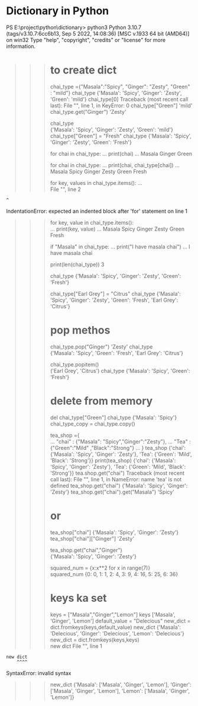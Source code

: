 # Dictionary in Python

PS E:\project\python\dictionary> python3
Python 3.10.7 (tags/v3.10.7:6cc6b13, Sep 5 2022, 14:08:36) [MSC v.1933 64 bit (AMD64)] on win32
Type "help", "copyright", "credits" or "license" for more information.

> > > # to create dict
> > >
> > > chai_type ={"Masala":"Spicy", "Ginger": "Zesty", "Green" : "mild"}
> > > chai_type
> > > {'Masala': 'Spicy', 'Ginger': 'Zesty', 'Green': 'mild'}
> > > chai_type[0]
> > > Traceback (most recent call last):
> > > File "<stdin>", line 1, in <module>
> > > KeyError: 0
> > > chai_type["Green"]
> > > 'mild'
> > > chai_type.get("Ginger")
> > > 'Zesty'
> > >
> > > chai_type  
> > > {'Masala': 'Spicy', 'Ginger': 'Zesty', 'Green': 'mild'}
> > > chai_type["Green"] = "Fresh"
> > > chai_type
> > > {'Masala': 'Spicy', 'Ginger': 'Zesty', 'Green': 'Fresh'}
> > >
> > > for chai in chai_type:
> > > ... print(chai)
> > > ...
> > > Masala
> > > Ginger
> > > Green
> > >
> > > for chai in chai_type:
> > > ... print(chai, chai_type[chai])
> > > ...
> > > Masala Spicy
> > > Ginger Zesty
> > > Green Fresh
> > >
> > > for key, values in chai_type.items():
> > > ...  
> > >  File "<stdin>", line 2

    ^

IndentationError: expected an indented block after 'for' statement on line 1

> > > for key, value in chai_type.items():  
> > > ... print(key, value)
> > > ...
> > > Masala Spicy
> > > Ginger Zesty
> > > Green Fresh
> > >
> > > if "Masala" in chai_type:
> > > ... print("I have masala chai")
> > > ...
> > > I have masala chai
> > >
> > > print(len(chai_type))
> > > 3
> > >
> > > chai_type
> > > {'Masala': 'Spicy', 'Ginger': 'Zesty', 'Green': 'Fresh'}
> > >
> > > chai_type["Earl Grey"] = "Citrus"
> > > chai_type
> > > {'Masala': 'Spicy', 'Ginger': 'Zesty', 'Green': 'Fresh', 'Earl Grey': 'Citrus'}
> > >
> > > # pop methos
> > >
> > > chai_type.pop("Ginger")
> > > 'Zesty'
> > > chai_type  
> > > {'Masala': 'Spicy', 'Green': 'Fresh', 'Earl Grey': 'Citrus'}
> > >
> > > chai_type.popitem()  
> > > ('Earl Grey', 'Citrus')
> > > chai_type
> > > {'Masala': 'Spicy', 'Green': 'Fresh'}
> > >
> > > # delete from memory
> > >
> > > del chai_type["Green"]
> > > chai_type
> > > {'Masala': 'Spicy'}
> > > chai_type_copy = chai_type.copy()
> > >
> > > tea_shop ={  
> > > ... "chai" : {"Masala": "Spicy","Ginger":"Zesty"},
> > > ... "Tea" :{"Green":"Mild" ,"Black":"Strong"}
> > > ... }
> > > tea_shop
> > > {'chai': {'Masala': 'Spicy', 'Ginger': 'Zesty'}, 'Tea': {'Green': 'Mild', 'Black': 'Strong'}}
> > > print(tea_shop)
> > > {'chai': {'Masala': 'Spicy', 'Ginger': 'Zesty'}, 'Tea': {'Green': 'Mild', 'Black': 'Strong'}}
> > > tea.shop.get("chai")
> > > Traceback (most recent call last):
> > > File "<stdin>", line 1, in <module>
> > > NameError: name 'tea' is not defined
> > > tea_shop.get("chai")
> > > {'Masala': 'Spicy', 'Ginger': 'Zesty'}
> > > tea_shop.get("chai").get("Masala")
> > > 'Spicy'
> > >
> > > # or
> > >
> > > tea_shop["chai"]
> > > {'Masala': 'Spicy', 'Ginger': 'Zesty'}
> > > tea_shop["chai"]["Ginger"]
> > > 'Zesty'
> > >
> > > tea_shop.get("chai","Ginger")  
> > > {'Masala': 'Spicy', 'Ginger': 'Zesty'}
> > >
> > > squared_num = {x:x\*\*2 for x in range(7)}  
> > > squared_num
> > > {0: 0, 1: 1, 2: 4, 3: 9, 4: 16, 5: 25, 6: 36}
> > >
> > > # keys ka set
> > >
> > > keys = ["Masala","Ginger","Lemon"]
> > > keys
> > > ['Masala', 'Ginger', 'Lemon']
> > > default_value = "Delecious"
> > > new_dict = dict.fromkeys(keys,default_value)
> > > new_dict
> > > {'Masala': 'Delecious', 'Ginger': 'Delecious', 'Lemon': 'Delecious'}
> > > new_dict = dict.fromkeys(keys,keys)  
> > > new dict
> > > File "<stdin>", line 1

    new dict
        ^^^^

SyntaxError: invalid syntax

> > > new_dict
> > > {'Masala': ['Masala', 'Ginger', 'Lemon'], 'Ginger': ['Masala', 'Ginger', 'Lemon'], 'Lemon': ['Masala', 'Ginger', 'Lemon']}
